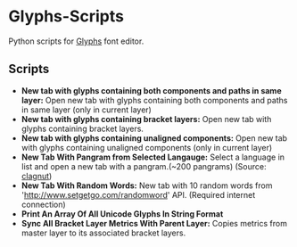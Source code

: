 # Glyphs-Scripts
Python scripts for [Glyphs](glyphsapp.com) font editor.


## Scripts
* **New tab with glyphs containing both components and paths in same layer:** Open new tab with glyphs containing both components and paths in same layer (only in current layer)  
* **New tab with glyphs containing bracket layers:** Open new tab with glyphs containing bracket layers.  
* **New tab with glyphs containing unaligned components:** Open new tab with glyphs containing unaligned components (only in current layer)  
* **New Tab With Pangram from Selected Langauge:** Select a language in list and open a new tab with a pangram.(~200 pangrams) (Source: [clagnut](http://clagnut.com/blog/2380/))  
* **New Tab With Random Words:** New tab with 10 random words from 'http://www.setgetgo.com/randomword' API. (Required internet connection)  
* **Print An Array Of All Unicode Glyphs In String Format**  
* **Sync All Bracket Layer Metrics With Parent Layer:** Copies metrics from master layer to its associated bracket layers.  